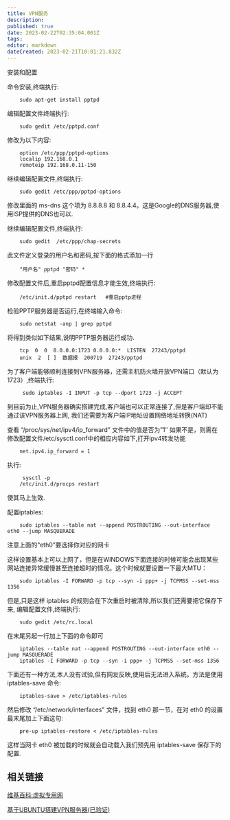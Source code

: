 ```yaml
---
title: VPN服务
description: 
published: true
date: 2023-02-22T02:35:04.001Z
tags: 
editor: markdown
dateCreated: 2023-02-21T10:01:21.832Z
---
```


安装和配置

命令安装,终端执行:
```
    sudo apt-get install pptpd
```
编辑配置文件终端执行:
```
    sudo gedit /etc/pptpd.conf
```
修改为以下内容:
```
    option /etc/ppp/pptpd-options
    localip 192.168.0.1
    remoteip 192.168.0.11-150
```
继续编辑配置文件,终端执行:
```
    sudo gedit /etc/ppp/pptpd-options
```
修改里面的 ms-dns 这个项为 8.8.8.8 和 8.8.4.4。这是Google的DNS服务器,使用ISP提供的DNS也可以.

继续编辑配置文件,终端执行:
```
    sudo gedit  /etc/ppp/chap-secrets
```
此文件定义登录的用户名和密码,按下面的格式添加一行
```
    "用户名" pptpd "密码" *
```
修改配置文件后,重启pptpd配置信息才能生效,终端执行:
```
    /etc/init.d/pptpd restart   #重启pptp进程
```
检验PPTP服务器是否运行,在终端输入命令:
```
    sudo netstat -anp | grep pptpd
```
将得到类似如下结果,说明PPTP服务器运行成功.
```
    tcp  0  0  0.0.0.0:1723 0.0.0.0:*  LISTEN  27243/pptpd
    unix  2  [ ]  数据报  200719  27243/pptpd
```
为了客户端能够顺利连接到VPN服务器，还需主机防火墙开放VPN端口（默认为1723）,终端执行:
```
     sudo iptables -I INPUT -p tcp --dport 1723 -j ACCEPT
```
到目前为止,VPN服务器确实搭建完成,客户端也可以正常连接了,但是客户端却不能通过该VPN服务器上网, 我们还需要为客户端IP地址设置网络地址转换(NAT)

查看 “/proc/sys/net/ipv4/ip_forward” 文件中的值是否为”1″ 如果不是，则需在修改配置文件/etc/sysctl.conf中的相应内容如下,打开ipv4转发功能
```
    net.ipv4.ip_forward = 1
```
执行:
```
     sysctl -p
    /etc/init.d/procps restart
```
使其马上生效.

配置iptables:
```
    sudo iptables --table nat --append POSTROUTING --out-interface eth0 --jump MASQUERADE
```
注意上面的“eth0”要选择你对应的网卡

这样设置基本上可以上网了，但是在WINDOWS下面连接的时候可能会出现某些网站连接异常缓慢甚至连接超时的情况。这个时候就要设置一下最大MTU：
```
    sudo iptables -I FORWARD -p tcp --syn -i ppp+ -j TCPMSS --set-mss 1356
```
但是,只是这样 iptables 的规则会在下次重启时被清除,所以我们还需要把它保存下来, 编辑配置文件,终端执行:
```
    sudo gedit /etc/rc.local
```
在末尾另起一行加上下面的命令即可
```
    iptables --table nat --append POSTROUTING --out-interface eth0 --jump MASQUERADE
    iptables -I FORWARD -p tcp --syn -i ppp+ -j TCPMSS --set-mss 1356
```
下面还有一种方法,本人没有试验,但有网友反映,使用后无法进入系统。方法是使用 iptables-save 命令:
```
    iptables-save > /etc/iptables-rules
```
然后修改 “/etc/network/interfaces” 文件，找到 eth0 那一节，在对 eth0 的设置最末尾加上下面这句:
```
    pre-up iptables-restore < /etc/iptables-rules
```
这样当网卡 eth0 被加载的时候就会自动载入我们预先用 iptables-save 保存下的配置.

## 相关链接

[维基百科:虚拟专用网](http://zh.wikipedia.org/wiki/%E8%99%9B%E6%93%AC%E7%A7%81%E4%BA%BA%E7%B6%B2%E8%B7%AF)

[基于UBUNTU搭建VPN服务器(已验证)](http://blog.warmcolor.net/2013/06/21/%E5%9F%BA%E4%BA%8Eubuntu%E6%90%AD%E5%BB%BAvpn%E6%9C%8D%E5%8A%A1%E5%99%A8%E5%B7%B2%E9%AA%8C%E8%AF%81/)
